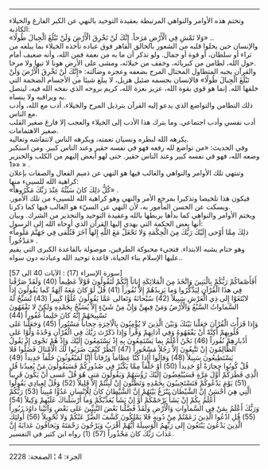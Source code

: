 ------------------------------------------------------------------------

وتختم هذه الأوامر والنواهي المرتبطة بعقيدة التوحيد بالنهي عن الكبر
الفارغ والخيلاء الكاذبة:  
«وَلا تَمْشِ فِي الْأَرْضِ مَرَحاً. إِنَّكَ لَنْ تَخْرِقَ الْأَرْضَ وَلَنْ تَبْلُغَ الْجِبالَ طُولًا» ..  
والإنسان حين يخلوا قلبه من الشعور بالخالق القاهر فوق عباده تأخذه الخيلاء
بما يبلغه من ثراء أو سلطان، أو قوة أو جمال. ولو تذكر أن ما به من نعمة
فمن الله، وأنه ضعيف أمام حول الله، لطامن من كبريائه، وخفف من خيلائه،
ومشى على الأرض هونا لا تيها ولا مرحا.  
والقرآن يجبه المتطاول المختال المرح بضعفه وعجزه وضآلته: «إِنَّكَ لَنْ تَخْرِقَ
الْأَرْضَ وَلَنْ تَبْلُغَ الْجِبالَ طُولًا» فالإنسان بجسمه ضئيل هزيل، لا يبلغ شيئا من
الأجسام الضخمة التي خلقها الله. إنما هو قوي بقوة الله، عزيز بعزة الله،
كريم بروحه الذي نفخه الله فيه، ليتصل به ويراقبه ولا ينساه.  
ذلك التطامن والتواضع الذي يدعو إليه القرآن بترذيل المرح والخيلاء، أدب مع
الله، وأدب مع الناس.  
أدب نفسي وأدب اجتماعي. وما يترك هذا الأدب إلى الخيلاء والعجب إلا فارغ
صغير القلب صغير الاهتمامات.  
يكرهه الله لبطره ونسيان نعمته، ويكرهه الناس لانتفاشه وتعاليه.  
وفي الحديث: «من تواضع لله رفعه فهو في نفسه حقير وعند الناس كبير. ومن
استكبر وضعه الله، فهو في نفسه كبير وعند الناس حقير. حتى لهو أبغض إليهم
من الكلب والخنزير «1» » .  
وتنتهي تلك الأوامر والنواهي والغالب فيها هو النهي عن ذميم الفعال والصفات
بإعلان كراهية الله للسيىء منها:  
«كُلُّ ذلِكَ كانَ سَيِّئُهُ عِنْدَ رَبِّكَ مَكْرُوهاً» .  
فيكون هذا تلخيصا وتذكيرا بمرجع الأمر والنهي وهو كراهية الله للسيىء من
تلك الأمور. ويسكت عن الحسن المأمور به، لأن النهي عن السيّء هو الغالب فيها
كما ذكرنا.  
ويختم الأوامر والنواهي كما بدأها بربطها بالله وعقيدة التوحيد والتحذير من
الشرك. وبيان أنها بعض الحكمة التي يهدي إليها القرآن الذي أوحاه الله إلى
الرسول:  
«ذلِكَ مِمَّا أَوْحى إِلَيْكَ رَبُّكَ مِنَ الْحِكْمَةِ وَلا تَجْعَلْ مَعَ اللَّهِ إِلهاً آخَرَ فَتُلْقى فِي جَهَنَّمَ
مَلُوماً مَدْحُوراً» .  
وهو ختام يشبه الابتداء. فتجيء محبوكة الطرفين، موصولة بالقاعدة الكبرى
التي يقيم عليها الإسلام بناء الحياة، قاعدة توحيد الله وعبادته دون
سواه..  
  
\[سورة الإسراء (17) : الآيات 40 الى 57\]  
أَفَأَصْفاكُمْ رَبُّكُمْ بِالْبَنِينَ وَاتَّخَذَ مِنَ الْمَلائِكَةِ إِناثاً إِنَّكُمْ لَتَقُولُونَ قَوْلاً عَظِيماً
(40) وَلَقَدْ صَرَّفْنا فِي هذَا الْقُرْآنِ لِيَذَّكَّرُوا وَما يَزِيدُهُمْ إِلاَّ نُفُوراً (41) قُلْ لَوْ
كانَ مَعَهُ آلِهَةٌ كَما يَقُولُونَ إِذاً لابْتَغَوْا إِلى ذِي الْعَرْشِ سَبِيلاً (42) سُبْحانَهُ
وَتَعالى عَمَّا يَقُولُونَ عُلُوًّا كَبِيراً (43) تُسَبِّحُ لَهُ السَّماواتُ السَّبْعُ وَالْأَرْضُ وَمَنْ فِيهِنَّ
وَإِنْ مِنْ شَيْءٍ إِلاَّ يُسَبِّحُ بِحَمْدِهِ وَلكِنْ لا تَفْقَهُونَ تَسْبِيحَهُمْ إِنَّهُ كانَ حَلِيماً غَفُوراً
(44)  
وَإِذا قَرَأْتَ الْقُرْآنَ جَعَلْنا بَيْنَكَ وَبَيْنَ الَّذِينَ لا يُؤْمِنُونَ بِالْآخِرَةِ حِجاباً مَسْتُوراً
(45) وَجَعَلْنا عَلى قُلُوبِهِمْ أَكِنَّةً أَنْ يَفْقَهُوهُ وَفِي آذانِهِمْ وَقْراً وَإِذا ذَكَرْتَ رَبَّكَ فِي
الْقُرْآنِ وَحْدَهُ وَلَّوْا عَلى أَدْبارِهِمْ نُفُوراً (46) نَحْنُ أَعْلَمُ بِما يَسْتَمِعُونَ بِهِ إِذْ
يَسْتَمِعُونَ إِلَيْكَ وَإِذْ هُمْ نَجْوى إِذْ يَقُولُ الظَّالِمُونَ إِنْ تَتَّبِعُونَ إِلاَّ رَجُلاً مَسْحُوراً (47)
انْظُرْ كَيْفَ ضَرَبُوا لَكَ الْأَمْثالَ فَضَلُّوا فَلا يَسْتَطِيعُونَ سَبِيلاً (48) وَقالُوا أَإِذا كُنَّا
عِظاماً وَرُفاتاً أَإِنَّا لَمَبْعُوثُونَ خَلْقاً جَدِيداً (49)  
قُلْ كُونُوا حِجارَةً أَوْ حَدِيداً (50) أَوْ خَلْقاً مِمَّا يَكْبُرُ فِي صُدُورِكُمْ فَسَيَقُولُونَ مَنْ
يُعِيدُنا قُلِ الَّذِي فَطَرَكُمْ أَوَّلَ مَرَّةٍ فَسَيُنْغِضُونَ إِلَيْكَ رُؤُسَهُمْ وَيَقُولُونَ مَتى هُوَ قُلْ عَسى
أَنْ يَكُونَ قَرِيباً (51) يَوْمَ يَدْعُوكُمْ فَتَسْتَجِيبُونَ بِحَمْدِهِ وَتَظُنُّونَ إِنْ لَبِثْتُمْ إِلاَّ قَلِيلاً
(52) وَقُلْ لِعِبادِي يَقُولُوا الَّتِي هِيَ أَحْسَنُ إِنَّ الشَّيْطانَ يَنْزَغُ بَيْنَهُمْ إِنَّ الشَّيْطانَ كانَ
لِلْإِنْسانِ عَدُوًّا مُبِيناً (53) رَبُّكُمْ أَعْلَمُ بِكُمْ إِنْ يَشَأْ يَرْحَمْكُمْ أَوْ إِنْ يَشَأْ يُعَذِّبْكُمْ وَما
أَرْسَلْناكَ عَلَيْهِمْ وَكِيلاً (54)  
وَرَبُّكَ أَعْلَمُ بِمَنْ فِي السَّماواتِ وَالْأَرْضِ وَلَقَدْ فَضَّلْنا بَعْضَ النَّبِيِّينَ عَلى بَعْضٍ وَآتَيْنا
داوُدَ زَبُوراً (55) قُلِ ادْعُوا الَّذِينَ زَعَمْتُمْ مِنْ دُونِهِ فَلا يَمْلِكُونَ كَشْفَ الضُّرِّ عَنْكُمْ
وَلا تَحْوِيلاً (56) أُولئِكَ الَّذِينَ يَدْعُونَ يَبْتَغُونَ إِلى رَبِّهِمُ الْوَسِيلَةَ أَيُّهُمْ أَقْرَبُ
وَيَرْجُونَ رَحْمَتَهُ وَيَخافُونَ عَذابَهُ إِنَّ عَذابَ رَبِّكَ كانَ مَحْذُوراً (57) (1) رواه ابن كثير
في التفسير.

------------------------------------------------------------------------

الجزء: 4 ¦ الصفحة: 2228
